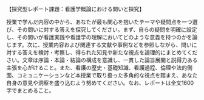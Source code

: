 【探究型レポート課題：看護学概論における問いと探究】

授業で学んだ内容の中から、あなたが最も関心を抱いたテーマや疑問点を一つ選び、その問いに対する答えを探究してください。まず、自らの疑問を明確に設定し、その問いが看護実践や看護学の理解においてどのような意義を持つのかを論じます。次に、授業内容および関連する文献や事例などを参照しながら、問いに対する答えを検討・考察し、得られた知見や新たな視点を論理的にまとめてください。文章は序論・本論・結論の構成を意識し、一貫した論旨展開と説得力ある主張を心がけること。また、看護の歴史・基礎知識、看護過程、倫理や法的側面、コミュニケーションなど本授業で取り扱った多角的な視点を踏まえ、あなた自身の意見や洞察を盛り込むよう努めてください。なお、レポートは全文1600字でまとめること。